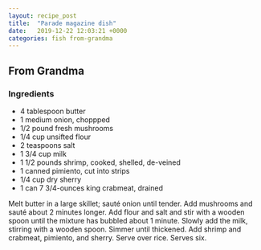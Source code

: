 ```yaml
---
layout: recipe_post
title:  "Parade magazine dish"
date:   2019-12-22 12:03:21 +0000
categories: fish from-grandma
---
```


## From Grandma
### Ingredients
* 4 tablespoon butter
* 1 medium onion, choppped
* 1/2 pound fresh mushrooms
* 1/4 cup unsifted flour
* 2 teaspoons salt
* 1 3/4 cup milk
*  1 1/2 pounds shrimp, cooked, shelled, de-veined
* 1 canned pimiento, cut into strips
* 1/4 cup dry sherry
* 1 can 7 3/4-ounces king crabmeat, drained


Melt butter in a large skillet; sauté onion until tender. Add mushrooms and sauté about 2 minutes longer. Add flour and salt and stir with a wooden spoon until the mixture has bubbled about 1 minute. Slowly add the milk, stirring with a wooden spoon. Simmer until thickened. Add shrimp and crabmeat, pimiento, and sherry. Serve over rice. Serves six.
 